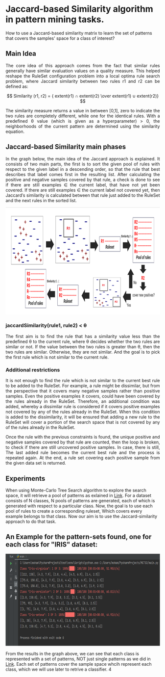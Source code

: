 # Jaccard-based Similarity algorithm in pattern mining tasks.
How to use a Jaccard-based similarity matrix to learn the set of patterns that covers the samples' space for a class of interest?

## Main Idea
<p align="justify">
The core idea of this approach comes from the fact that similar rules generally have similar evaluation values on a quality measure. This helped reshape the RuleSet configuration problem into a local optima rule search problem, where Jaccard similarity between two rules r1 and r2 can be defined as:

$$ Similarity (r1, r2) = { extent(r1) ∩ extent(r2) \over extent(r1) ∪ extent(r2)} $$

<p align="justify">
The similarity measure returns a value in between [0,1], zero to indicate the two rules are completely different, while one for the identical rules. With a predefined θ value (which is given as a hyperparameter) > 0, the neighborhoods of the current pattern are determined using the similarity equation.


## Jaccard-based Similarity main phases
<p align="justify">
In the graph below, the main idea of the Jaccard approach is explained. It consists of two main parts, the first is to sort the given pool of rules with respect to the given label in a descending order, so that the rule that best describes that label comes first in the resulting list. After calculating the positive and negative samples covered by that rule, a check is done to see if there are still examples ∈ the current label, that have not yet been covered. If there are still examples ∈ the current label not covered yet, then Jaccard′s similarity is calculated between that rule just added to the RuleSet and the next rules in the sorted list.

<p align="center">
<img width="700" height="350" src="https://github.com/MSc-MGomaa/Jaccard-based-Similarity-algorithm-in-pattern-mining-tasks/blob/c3cb8ca9cd661aab3986bb6a234881054633004f/result3.png">
</p>

### jaccardSimilarity(rule1, rule2) < θ

<p align="justify">
The first aim is to find the rule that has a similarity value less than the predefined θ to the current rule, where θ decides whether the two rules are similar or not. If the value between the two rules is greater than θ, then the two rules are similar. Otherwise, they are not similar. And the goal is to pick the first rule which is not similar to the current rule.

### Additional restrictions
<p align="justify">
It is not enough to find the rule which is not similar to the current best rule to be added to the RuleSet. For example, a rule might be dissimilar, but from the perspective that it covers many negative samples rather than positive samples. Even the positive examples it covers, could have been covered by the rules already in the RuleSet. Therefore, an additional condition was added, whereby a dissimilar rule is considered if it covers positive examples not covered by any of the rules already in the RuleSet. When this condition is added to the dissimilarity, it will be ensured that adding a new rule to the RuleSet will cover a portion of the search space that is not covered by any of the rules already in the RuleSet.

<p align="justify">
Once the rule with the previous constraints is found, the unique positive and negative samples covered by that rule are counted, then the loop is broken, to check if
there are still uncovered positive samples. In case, there is still, The last added rule becomes the current best rule and the process is repeated again. At the end, a rule set covering each positive sample from the given data set is returned.

## Experiments
When using Monte-Carlo Tree Search algorithm to explore the search space, it will retrieve a pool of patterns as exlained in
[Link](https://github.com/MSc-MGomaa/MCTS-For-Rule-learning). For a dataset consists of N classes, N pools of patterns are generated, each of which is generated with respect to a particular class. Now, the goal is to use each pool of rules to create a corresponding ruleset, Which covers every example belongs to that class. Now our aim is to use the Jaccard-similarity approach to do that task.

## An Example for the pattern-sets found, one for each class for "IRIS" dataset:

<p align="center">
<img width="700" height="300" src="https://github.com/MSc-MGomaa/Jaccard-based-Similarity-algorithm-in-pattern-mining-tasks/blob/c3cb8ca9cd661aab3986bb6a234881054633004f/result4.png">

From the results in the graph above, we can see that each class is represented with a set of patterns, NOT just single patterns as we did in [Link](https://github.com/MSc-MGomaa/MCTS-For-Rule-learning). Each set of patterns cover the sample space whcih represent each class, which we will use later to retrive a classifier.
4

